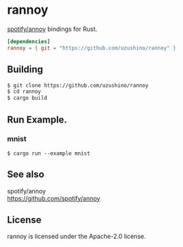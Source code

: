 # rannoy

[spotify/annoy](https://github.com/spotify/annoy) bindings for Rust.

```toml
[dependencies]
rannoy = { git = "https://github.com/uzushino/rannoy" }
```

## Building

```sh
$ git clone https://github.com/uzushino/rannoy
$ cd rannoy
$ cargo build
```

## Run Example.

### mnist

```
$ cargo run --example mnist
```

## See also

spotify/annoy  
https://github.com/spotify/annoy

## License 
rannoy is licensed under the Apache-2.0 license.
